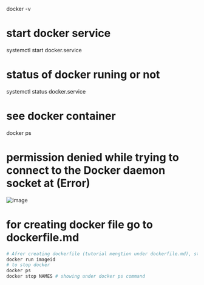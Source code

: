 docker -v

# start docker service
systemctl start docker.service
# status of docker runing or not
systemctl status docker.service
# see docker container
docker ps
# permission denied while trying to connect to the Docker daemon socket at (Error)
![image](https://github.com/user-attachments/assets/647154f1-1203-483d-ba9a-88f41a2f6ad1)

# for creating docker file go to dockerfile.md

```bash
# Afrer creating dockerfile (tutorial mengtion under dockerfile.md), start docker
docker run imageid
# to stop docker
docker ps
docker stop NAMES # showing under docker ps command
```
